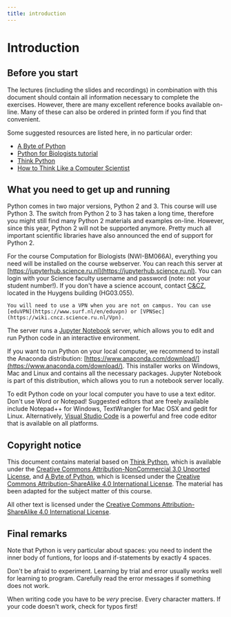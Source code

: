 ```yaml
---
title: introduction
---
```


# Introduction

## Before you start

The lectures (including the slides and recordings) in combination with this document should contain all information necessary to complete the exercises. However, there are many excellent reference books available on-line. Many of these can also be ordered in printed form if you find that convenient. 

Some suggested resources are listed here, in no particular order:

* [A Byte of Python](https://python.swaroopch.com/)
* [Python for Biologists tutorial](https://pythonforbiologists.com/introduction/)
* [Think Python](https://greenteapress.com/wp/think-python-2e)
* [How to Think Like a Computer Scientist](http://openbookproject.net/thinkcs/python/english3e/)


## What you need to get up and running

Python comes in two major versions, Python 2 and 3. This course will use Python 3. The switch from Python 2 to 3 has taken a long time, therefore you might still find many Python 2 materials and examples on-line. However, since this year, Python 2 will not be supported anymore. Pretty much all important scientific libraries have also announced the end of support for Python 2. 

For the course Computation for Biologists (NWI-BM066A), everything you need will be installed on the course webserver. You can reach this server at [https://jupyterhub.science.ru.nl](https://jupyterhub.science.ru.nl). You can login with your Science faculty username and password (note: not your student number!). If you don't have a science account, contact [C&CZ](http://wiki.science.ru.nl/cncz/), located in the Huygens building (HG03.055). 

```{note}
You will need to use a VPN when you are not on campus. You can use [eduVPN](https://www.surf.nl/en/eduvpn) or [VPNSec](https://wiki.cncz.science.ru.nl/Vpn).
```

The server runs a [Jupyter Notebook](http://jupyter.org/) server, which allows you to edit and run Python code in an interactive environment.

If you want to run Python on your local computer, we recommend to install the Anaconda distribution: [https://www.anaconda.com/download/](https://www.anaconda.com/download/). This installer works on Windows, Mac and Linux and contains all the necessary packages. Jupyter Notebook is part of this distribution, which allows you to run a notebook server locally.

To edit Python code on your local computer you have to use a text editor. Don't use Word or Notepad! Suggested editors that are freely available include Notepad++ for Windows, TextWrangler for Mac OSX and gedit for Linux. Alternatively, [Visual Studio Code](https://code.visualstudio.com/) is a powerful and free code editor that is available on all platforms.


## Copyright notice

This document contains material based on [Think Python](https://greenteapress.com/wp/think-python-2e/), which is available under the [Creative Commons Attribution-NonCommercial 3.0 Unported License](http://creativecommons.org/licenses/by-nc/3.0/), and [A Byte of Python](https://python.swaroopch.com/), which is licensed under the [Creative Commons Attribution-ShareAlike 4.0 International License](http://creativecommons.org/licenses/by-sa/4.0/). The material has been adapted for the subject matter of this course.

All other text is licensed under the [Creative Commons Attribution-ShareAlike 4.0 International License](http://creativecommons.org/licenses/by-sa/4.0/).

## Final remarks

Note that Python is very particular about spaces: you need to indent the inner body of funtions, for loops and if-statements by exactly 4 spaces. 

Don't be afraid to experiment. Learning by trial and error usually works well for learning to program. Carefully read the error messages if something does not work.

When writing code you have to be *very* precise. Every character matters. If your code doesn't work, check for typos first! 

